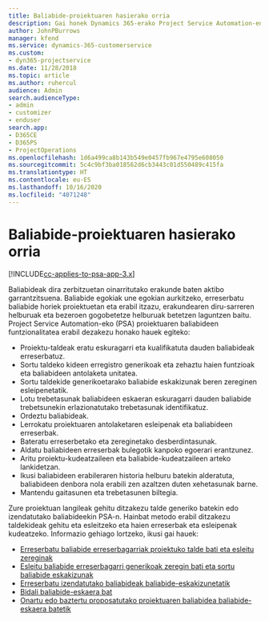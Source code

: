 ```yaml
---
title: Baliabide-proiektuaren hasierako orria
description: Gai honek Dynamics 365-erako Project Service Automation-en (PSA) baliabideen kudeaketa gaitasunen inguruko informazioa eskaintzen du.
author: JohnPBurrows
manager: kfend
ms.service: dynamics-365-customerservice
ms.custom:
- dyn365-projectservice
ms.date: 11/28/2018
ms.topic: article
ms.author: ruhercul
audience: Admin
search.audienceType:
- admin
- customizer
- enduser
search.app:
- D365CE
- D365PS
- ProjectOperations
ms.openlocfilehash: 1d6a499ca8b143b549e0457fb967e4795e608050
ms.sourcegitcommit: 5c4c9bf3ba018562d6cb3443c01d550489c415fa
ms.translationtype: HT
ms.contentlocale: eu-ES
ms.lasthandoff: 10/16/2020
ms.locfileid: "4071248"
---
```

# <a name="resourcing-projects-home-page"></a>Baliabide-proiektuaren hasierako orria

[!INCLUDE[cc-applies-to-psa-app-3.x](../includes/cc-applies-to-psa-app-3x.md)]

Baliabideak dira zerbitzuetan oinarritutako erakunde baten aktibo garrantzitsuena. Baliabide egokiak une egokian aurkitzeko, erreserbatu baliabide horiek proiektuetan eta erabil itzazu, erakundearen diru-sarreren helburuak eta bezeroen gogobetetze helburuak betetzen laguntzen baitu. Project Service Automation-eko (PSA) proiektuaren baliabideen funtzionalitatea erabil dezakezu honako hauek egiteko:

- Proiektu-taldeak eratu eskuragarri eta kualifikatuta dauden baliabideak erreserbatuz.
- Sortu taldeko kideen erregistro generikoak eta zehaztu haien funtzioak eta baliabideen antolaketa unitatea.
- Sortu taldekide generikoetarako baliabide eskakizunak beren zereginen esleipenetatik.
- Lotu trebetasunak baliabideen eskaeran eskuragarri dauden baliabide trebetsunekin erlazionatutako trebetasunak identifikatuz.
- Ordeztu baliabideak.
- Lerrokatu proiektuaren antolaketaren esleipenak eta baliabideen erreserbak.
- Bateratu erreserbetako eta zereginetako desberdintasunak.
- Aldatu baliabideen erreserbak bulegotik kanpoko egoerari erantzunez.
- Aritu proiektu-kudeatzaileen eta baliabide-kudeatzaileen arteko lankidetzan.
- Ikusi baliabideen erabileraren historia helburu batekin alderatuta, baliabideen denbora nola erabili zen azaltzen duten xehetasunak barne.
- Mantendu gaitasunen eta trebetasunen biltegia.


Zure proiektuan langileak gehitu ditzakezu talde generiko batekin edo izendatutako baliabideekin PSA-n. Hainbat metodo erabil ditzakezu taldekideak gehitu eta esleitzeko eta haien erreserbak eta esleipenak kudeatzeko. Informazio gehiago lortzeko, ikusi gai hauek:

- [Erreserbatu baliabide erreserbagarriak proiektuko talde bati eta esleitu zereginak](assign-named-bookable-resource.md)
- [Esleitu baliabide erreserbagarri generikoak zeregin bati eta sortu baliabide eskakizunak](assign-generic-bookable-resource.md)
- [Erreserbatu izendatutako baliabideak baliabide-eskakizunetatik](book-named-resource.md)
- [Bidali baliabide-eskaera bat](submit-resource-request.md)
- [Onartu edo baztertu proposatutako proiektuaren baliabidea baliabide-eskaera batetik](accept-reject-proposed-resource.md)
